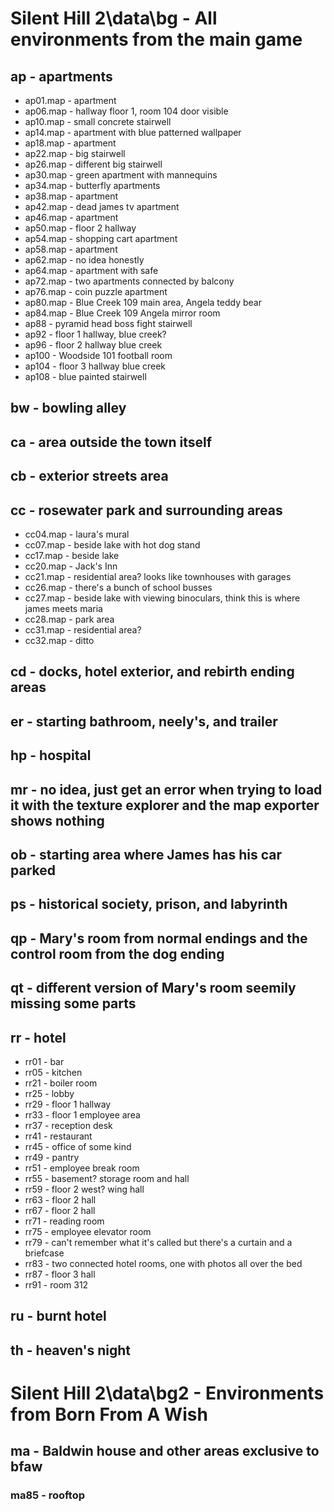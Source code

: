 # Silent Hill 2\data\bg - All environments from the main game
## ap - apartments
* ap01.map - apartment
* ap06.map - hallway floor 1, room 104 door visible
* ap10.map - small concrete stairwell
* ap14.map - apartment with blue patterned wallpaper
* ap18.map - apartment
* ap22.map - big stairwell
* ap26.map - different big stairwell
* ap30.map - green apartment with mannequins
* ap34.map - butterfly apartments
* ap38.map - apartment
* ap42.map - dead james tv apartment
* ap46.map - apartment
* ap50.map - floor 2 hallway
* ap54.map - shopping cart apartment
* ap58.map - apartment
* ap62.map - no idea honestly
* ap64.map - apartment with safe
* ap72.map - two apartments connected by balcony
* ap76.map - coin puzzle apartment
* ap80.map - Blue Creek 109 main area, Angela teddy bear
* ap84.map - Blue Creek 109 Angela mirror room
* ap88 - pyramid head boss fight stairwell
* ap92 - floor 1 hallway, blue creek?
* ap96 - floor 2 hallway blue creek
* ap100 - Woodside 101 football room
* ap104 - floor 3 hallway blue creek
* ap108 - blue painted stairwell
## bw - bowling alley
## ca - area outside the town itself
## cb - exterior streets area
## cc - rosewater park and surrounding areas
* cc04.map - laura's mural
* cc07.map - beside lake with hot dog stand
* cc17.map - beside lake
* cc20.map - Jack's Inn
* cc21.map - residential area? looks like townhouses with garages
* cc26.map - there's a bunch of school busses
* cc27.map - beside lake with viewing binoculars, think this is where james meets maria
* cc28.map - park area
* cc31.map - residential area?
* cc32.map - ditto
## cd - docks, hotel exterior, and rebirth ending areas
## er - starting bathroom, neely's, and trailer
## hp - hospital
## mr - no idea, just get an error when trying to load it with the texture explorer and the map exporter shows nothing
## ob - starting area where James has his car parked
## ps - historical society, prison, and labyrinth
## qp - Mary's room from normal endings and the control room from the dog ending
## qt - different version of Mary's room seemily missing some parts
## rr - hotel
* rr01 - bar
* rr05 - kitchen
* rr21 - boiler room
* rr25 - lobby
* rr29 - floor 1 hallway
* rr33 - floor 1 employee area
* rr37 - reception desk
* rr41 - restaurant
* rr45 - office of some kind
* rr49 - pantry
* rr51 - employee break room
* rr55 - basement? storage room and hall
* rr59 - floor 2 west? wing hall
* rr63 - floor 2 hall
* rr67 - floor 2 hall
* rr71 - reading room
* rr75 - employee elevator room
* rr79 - can't remember what it's called but there's a curtain and a briefcase
* rr83 - two connected hotel rooms, one with photos all over the bed
* rr87 - floor 3 hall
* rr91 - room 312
## ru - burnt hotel
## th - heaven's night

# Silent Hill 2\data\bg2 - Environments from Born From A Wish
## ma - Baldwin house and other areas exclusive to bfaw
### ma85 - rooftop
